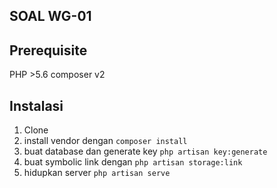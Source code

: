 
## SOAL WG-01

## Prerequisite
PHP >5.6
composer v2
## Instalasi

1. Clone 
2. install vendor dengan <code>composer install </code>
3. buat database dan generate key <code>php artisan key:generate </code>
4. buat symbolic link dengan <code>php artisan storage:link </code>
5. hidupkan server <code>php artisan serve </code>
